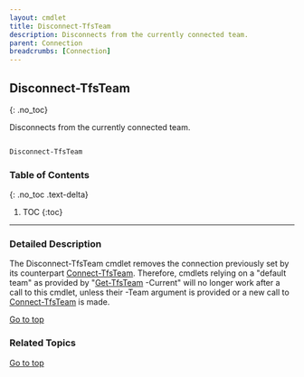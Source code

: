 ```yaml
---
layout: cmdlet
title: Disconnect-TfsTeam
description: Disconnects from the currently connected team.
parent: Connection
breadcrumbs: [Connection]
---
```

## Disconnect-TfsTeam
{: .no_toc}

Disconnects from the currently connected team.

```powershell

Disconnect-TfsTeam
```

### Table of Contents
{: .no_toc .text-delta}

1. TOC
{:toc}

-----

### Detailed Description 

The Disconnect-TfsTeam cmdlet removes the connection previously set by its counterpart [Connect-TfsTeam](https://tfscmdlets.dev/Cmdlets/Connection/Connect-TfsTeam). Therefore, cmdlets relying on a "default team" as provided by "[Get-TfsTeam](https://tfscmdlets.dev/Cmdlets/Team/Get-TfsTeam) -Current" will no longer work after a call to this cmdlet, unless their -Team argument is provided or a new call to [Connect-TfsTeam](https://tfscmdlets.dev/Cmdlets/Connection/Connect-TfsTeam) is made.

[Go to top](#disconnect-tfsteam)

### Related Topics



[Go to top](#disconnect-tfsteam)

